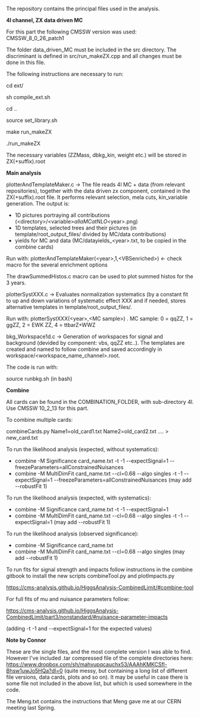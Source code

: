 The repository contains the principal files used in the analysis.

<b> 4l channel, ZX data driven MC </b>

For this part the following CMSSW version was used: CMSSW_8_0_26_patch1

The folder data_driven_MC must be included in the src directory. The discriminant is defined in src/run_makeZX.cpp 
and all changes must be done in this file.

The following instructions are necessary to run:

cd ext/

sh compile_ext.sh

cd ..

source set_library.sh

make run_makeZX

./run_makeZX

The necessary variables (ZZMass, dbkg_kin, weight etc.) will be stored in ZX(+suffix).root

<b> Main analysis </b>

plotterAndTemplateMaker.c -> The file reads 4l MC + data (from relevant repositories), together with the data driven zx component, contained in the ZX(+suffix).root file. It performs relevant selection, mela cuts, kin_variable generation. The output is:
- 1D pictures portraying all contributions (&lt;directory&gt;/&lt;variable&gt;_allaMCatNLO_&lt;year&gt;.png)
- 1D templates, selected trees and their pictures (in template/root_output_files/ divided by MC/data contributions) 
- yields for MC and data (MC/datayields_&lt;year&gt;.txt, to be copied in the combine cards) 

Run with: plotterAndTemplateMaker(&lt;year&gt;,1,&lt;VBSenriched&gt;)  <- check macro for the several enrichment options

The drawSummedHistos.c macro can be used to plot summed histos for the 3 years.

plotterSystXXX.c -> Evaluates normalization systematics (by a constant fit to up and down variations of systematic
effect XXX and if needed, stores alternative templates in template/root_output_files/.

Run with: plotterSystXXX(&lt;year&gt;,&lt;MC sample&gt;) .
MC sample: 0 = qqZZ, 1 = ggZZ, 2 = EWK ZZ, 4 = ttbarZ+WWZ

bkg_Workspace1d.c -> Generation of workspaces for signal and background (devided by component: vbs, qqZZ etc..). 
The templates are created and named to follow combine and saved accordingly in workspace/&lt;workspace_name_channel&gt;.root.

The code is run with:

source runbkg.sh (in bash)

<b> Combine </b>

All cards can be found in the COMBINATION_FOLDER, with sub-directory 4l. Use CMSSW 10_2_13 for this part.

To combine multiple cards: 

combineCards.py Name1=old_card1.txt Name2=old_card2.txt .... > new_card.txt

To run the likelihood analysis (expected, without systematics): 

- combine -M Significance card_name.txt -t -1 --expectSignal=1 --freezeParameters=allConstrainedNuisances
- combine -M MultiDimFit card_name.txt --cl=0.68 --algo singles -t -1 --expectSignal=1 --freezeParameters=allConstrainedNuisances (may add --robustFit 1)

To run the likelihood analysis (expected, with systematics): 

- combine -M Significance card_name.txt -t -1 --expectSignal=1
- combine -M MultiDimFit card_name.txt --cl=0.68 --algo singles -t -1 --expectSignal=1 (may add --robustFit 1)

To run the likelihood analysis (observed significance): 

- combine -M Significance card_name.txt 
- combine -M MultiDimFit card_name.txt --cl=0.68 --algo singles (may add --robustFit 1)

To run fits for signal strength and impacts follow instructions in the combine gitbook to install the new scripts
combineTool.py and plotImpacts.py

https://cms-analysis.github.io/HiggsAnalysis-CombinedLimit/#combine-tool

For full fits of mu and nuisance parameters follow:

https://cms-analysis.github.io/HiggsAnalysis-CombinedLimit/part3/nonstandard/#nuisance-parameter-impacts

(adding -t -1 and --expectSignal=1 for the expected values)

<b> Note by Connor </b>

These are the single files, and the most complete version I was able to find. However I've included .tar compressed file of the complete directories here: https://www.dropbox.com/sh/mahvupqcauchx53/AAAhKMKCSfl-Bhsw1uwJo5HQa?dl=0 (quite messy, but containing a long list of different file versions, data cards, plots and so on). It may be useful in case there is some file not included in the above list, but which is used somewhere in the code.

The Meng.txt contains the instructions that Meng gave me at our CERN meeting last Spring. 
